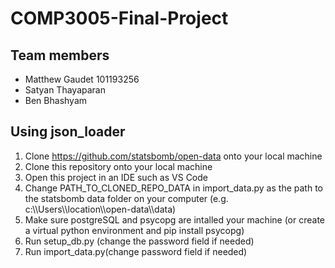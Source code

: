 # COMP3005-Final-Project

## Team members
- Matthew Gaudet 101193256
- Satyan Thayaparan
- Ben Bhashyam

## Using json_loader
1. Clone https://github.com/statsbomb/open-data onto your local machine
2. Clone this repository onto your local machine
3. Open this project in an IDE such as VS Code
4. Change PATH_TO_CLONED_REPO_DATA in import_data.py as the path to the statsbomb data folder on your computer (e.g. c:\\\Users\\\location\\\open-data\\\data)
5. Make sure postgreSQL and psycopg are intalled your machine (or create a virtual python environment and pip install psycopg) 
6. Run setup_db.py (change the password field if needed)
7. Run import_data.py(change password field if needed)